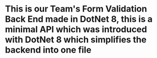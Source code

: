 # This is our Team's Form Validation Back End made in DotNet 8, this is a minimal API which was introduced with DotNet 8 which simplifies the backend into one file

